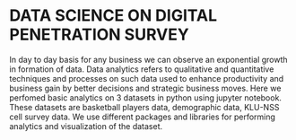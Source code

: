 # DATA SCIENCE ON DIGITAL PENETRATION SURVEY
In day to day basis for any business we can observe an exponential growth in formation of data. Data analytics refers to qualitative and quantitative techniques and processes on such data used to enhance productivity and business gain by better decisions and strategic business moves.
Here we perfomed basic analytics on 3 datasets in python using jupyter notebook. These datasets are basketball players data, demographic data, KLU-NSS cell survey data. We use different packages and libraries for performing analytics and visualization of the dataset.
